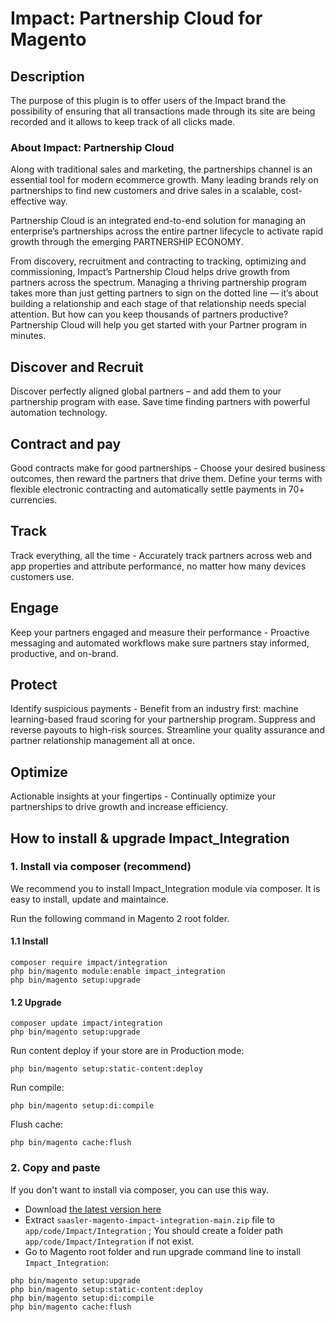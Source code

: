 # Impact: Partnership Cloud for Magento

## Description

The purpose of this plugin is to offer users of the Impact brand the 
possibility of ensuring that all transactions made through its site are 
being recorded and it allows to keep track of all clicks made.

### About Impact: Partnership Cloud 

Along with traditional sales and marketing, the partnerships channel is an essential tool for modern ecommerce growth. Many leading brands rely on partnerships to find new customers and drive sales in a scalable, cost-effective way.

Partnership Cloud is an integrated end-to-end solution for managing an enterprise’s partnerships across the entire partner lifecycle to activate rapid growth through the emerging PARTNERSHIP ECONOMY.

From discovery, recruitment and contracting to tracking, optimizing and commissioning, Impact’s Partnership Cloud helps drive growth from partners across the spectrum. Managing a thriving partnership program takes more than just getting partners to sign on the dotted line — it’s about building a relationship and each stage of that relationship needs special attention. But how can you keep thousands of partners productive? Partnership Cloud will help you get started with your Partner program in minutes.

## Discover and Recruit

Discover perfectly aligned global partners – and add them to your partnership program with ease. Save time finding partners with powerful automation technology.

## Contract and pay

Good contracts make for good partnerships - Choose your desired business outcomes, then reward the partners that drive them. Define your terms with flexible electronic contracting and automatically settle payments in 70+ currencies.

## Track

Track everything, all the time - Accurately track partners across web and app properties and attribute performance, no matter how many devices customers use.

## Engage

Keep your partners engaged and measure their performance - Proactive messaging and automated workflows make sure partners stay informed, productive, and on-brand.

## Protect

Identify suspicious payments - Benefit from an industry first: machine learning-based fraud scoring for your partnership program. Suppress and reverse payouts to high-risk sources. Streamline your quality assurance and partner relationship management all at once.

## Optimize

Actionable insights at your fingertips - Continually optimize your partnerships to drive growth and increase efficiency.


## How to install & upgrade Impact_Integration

### 1. Install via composer (recommend)

We recommend you to install Impact_Integration module via composer. It is easy to install, update and maintaince.

Run the following command in Magento 2 root folder.

#### 1.1 Install

```
composer require impact/integration
php bin/magento module:enable impact_integration
php bin/magento setup:upgrade
```

#### 1.2 Upgrade

```
composer update impact/integration
php bin/magento setup:upgrade
```

Run content deploy if your store are in Production mode:

```
php bin/magento setup:static-content:deploy
```

Run compile:

```
php bin/magento setup:di:compile
```

Flush cache:

```
php bin/magento cache:flush
```

### 2. Copy and paste

If you don't want to install via composer, you can use this way. 

- Download [the latest version here](https://github.com/saasler/saasler-magento-impact-integration/archive/refs/heads/main.zip) 
- Extract `saasler-magento-impact-integration-main.zip` file to `app/code/Impact/Integration` ; You should create a folder path `app/code/Impact/Integration` if not exist.
- Go to Magento root folder and run upgrade command line to install `Impact_Integration`:

```
php bin/magento setup:upgrade
php bin/magento setup:static-content:deploy
php bin/magento setup:di:compile
php bin/magento cache:flush
```
